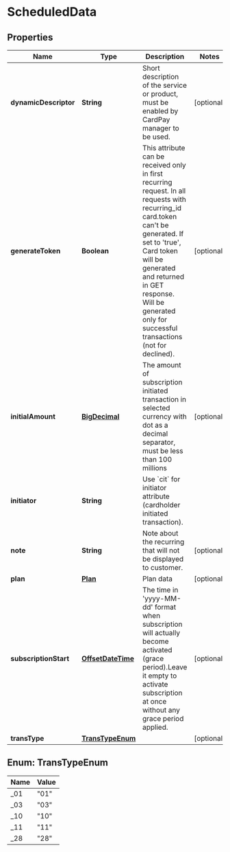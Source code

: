 
# ScheduledData

## Properties
Name | Type | Description | Notes
------------ | ------------- | ------------- | -------------
**dynamicDescriptor** | **String** | Short description of the service or product, must be enabled by CardPay manager to be used. |  [optional]
**generateToken** | **Boolean** | This attribute can be received only in first recurring request. In all requests with recurring_id card.token can&#39;t be generated. If set to &#39;true&#39;, Card token will be generated and returned in GET response. Will be generated only for successful transactions (not for declined). |  [optional]
**initialAmount** | [**BigDecimal**](BigDecimal.md) | The amount of subscription initiated transaction in selected currency with dot as a decimal separator, must be less than 100 millions |  [optional]
**initiator** | **String** | Use &#x60;cit&#x60; for initiator attribute (cardholder initiated transaction). | 
**note** | **String** | Note about the recurring that will not be displayed to customer. |  [optional]
**plan** | [**Plan**](Plan.md) | Plan data |  [optional]
**subscriptionStart** | [**OffsetDateTime**](OffsetDateTime.md) | The time in &#39;yyyy-MM-dd&#39; format when subscription will actually become activated (grace period).Leave it empty to activate subscription at once without any grace period applied. |  [optional]
**transType** | [**TransTypeEnum**](#TransTypeEnum) |  |  [optional]


<a name="TransTypeEnum"></a>
## Enum: TransTypeEnum
Name | Value
---- | -----
_01 | &quot;01&quot;
_03 | &quot;03&quot;
_10 | &quot;10&quot;
_11 | &quot;11&quot;
_28 | &quot;28&quot;



